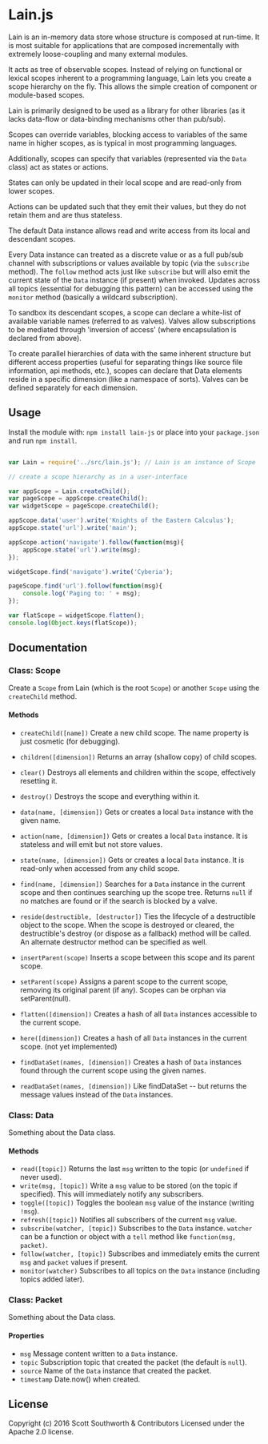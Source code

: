# Lain.js

Lain is an in-memory data store whose structure is composed at run-time. It is most suitable for applications that are composed incrementally with extremely loose-coupling and many external modules.

It acts as tree of observable scopes. Instead of relying on functional or lexical scopes inherent to a programming language, Lain lets you create a scope hierarchy on the fly. This allows the simple creation of component or module-based scopes.

Lain is primarily designed to be used as a library for other libraries (as it lacks data-flow or data-binding mechanisms other than pub/sub).

Scopes can override variables, blocking access to variables of the same name in higher scopes, as is typical in most programming languages.

Additionally, scopes can specify that variables (represented via the `Data` class) act as states or actions.

States can only be updated in their local scope and are read-only from lower scopes.

Actions can be updated such that they emit their values, but they do not retain them and are thus stateless.

The default Data instance allows read and write access from its local and descendant scopes.

Every Data instance can treated as a discrete value or as a full pub/sub channel with subscriptions or values available by topic (via the `subscribe` method). The `follow` method acts just like `subscribe` but will also emit the current state of the `Data` instance (if present) when invoked.
Updates across all topics (essential for debugging this pattern) can be accessed using the `monitor` method (basically a wildcard subscription).

To sandbox its descendant scopes, a scope can declare a white-list of available variable names (referred to as valves).
Valves allow subscriptions to be mediated through 'inversion of access' (where encapsulation is declared from above).

To create parallel hierarchies of data with the same inherent structure but different access properties (useful for separating things like source file information, api methods, etc.), scopes can declare that Data elements reside in a specific dimension (like a namespace of sorts). Valves can be defined separately for each dimension.


## Usage
Install the module with: `npm install lain-js` or place into your `package.json`
and run `npm install`.

```javascript

var Lain = require('../src/lain.js'); // Lain is an instance of Scope

// create a scope hierarchy as in a user-interface

var appScope = Lain.createChild();
var pageScope = appScope.createChild();
var widgetScope = pageScope.createChild();

appScope.data('user').write('Knights of the Eastern Calculus');
appScope.state('url').write('main');

appScope.action('navigate').follow(function(msg){
    appScope.state('url').write(msg);
});

widgetScope.find('navigate').write('Cyberia');

pageScope.find('url').follow(function(msg){
    console.log('Paging to: ' + msg);
});

var flatScope = widgetScope.flatten();
console.log(Object.keys(flatScope));

```


## Documentation

### Class: Scope

Create a `Scope` from Lain (which is the root `Scope`) or another `Scope` using the `createChild` method.

#### Methods

* `createChild([name])` Create a new child scope. The name property is just cosmetic (for debugging).
* `children([dimension])` Returns an array (shallow copy) of child scopes.
* `clear()` Destroys all elements and children within the scope, effectively resetting it.
* `destroy()` Destroys the scope and everything within it.
* `data(name, [dimension])` Gets or creates a local `Data` instance with the given name.
* `action(name, [dimension])` Gets or creates a local `Data` instance. It is stateless and will emit but not store values.
* `state(name, [dimension])` Gets or creates a local `Data` instance. It is read-only when accessed from any child scope.
* `find(name, [dimension])` Searches for a `Data` instance in the current scope and then continues searching up the scope tree.
Returns `null` if no matches are found or if the search is blocked by a valve.
* `reside(destructible, [destructor])` Ties the lifecycle of a destructible object to the scope. When the scope is destroyed or cleared,
the destructible's destroy (or dispose as a fallback) method will be called. An alternate destructor method can be specified as well.

* `insertParent(scope)` Inserts a scope between this scope and its parent scope.
* `setParent(scope)` Assigns a parent scope to the current scope, removing its original parent (if any).
Scopes can be orphan via setParent(null).
* `flatten([dimension])` Creates a hash of all `Data` instances accessible to the current scope.
* `here([dimension])` Creates a hash of all `Data` instances in the current scope. (not yet implemented)
* `findDataSet(names, [dimension])` Creates a hash of `Data` instances found through the current scope using the given names.
* `readDataSet(names, [dimension])` Like findDataSet -- but returns the message values instead of the `Data` instances.


### Class: Data

Something about the Data class.

#### Methods

* `read([topic])` Returns the last `msg` written to the topic (or `undefined` if never used).
* `write(msg, [topic])` Write a `msg` value to be stored (on the topic if specified). This will immediately notify any subscribers.
* `toggle([topic])` Toggles the boolean `msg` value of the instance (writing `!msg`).
* `refresh([topic])` Notifies all subscribers of the current `msg` value.
* `subscribe(watcher, [topic])` Subscribes to the `Data` instance. `watcher` can be a function or object with a `tell` method like `function(msg, packet)`.
* `follow(watcher, [topic])` Subscribes and immediately emits the current `msg` and `packet` values if present.
* `monitor(watcher)` Subscribes to all topics on the `Data` instance (including topics added later).


### Class: Packet

Something about the Data class.

#### Properties

* `msg` Message content written to a `Data` instance.
* `topic` Subscription topic that created the packet (the default is `null`).
* `source` Name of the `Data` instance that created the packet.
* `timestamp` Date.now() when created.




## License
Copyright (c) 2016 Scott Southworth & Contributors
Licensed under the Apache 2.0 license.















